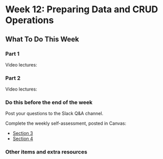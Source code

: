 # Week 12: Preparing Data and CRUD Operations

## What To Do This Week

### Part 1

Video lectures:

### Part 2

Video lectures:

### Do this before the end of the week

Post your questions to the Slack Q&A channel.

Complete the weekly self-assessment, posted in Canvas:

  - [Section 3](https://rutgers.instructure.com/courses/40197/assignments/700980)
  - [Section 4](https://rutgers.instructure.com/courses/40200/assignments/700993)

### Other items and extra resources
